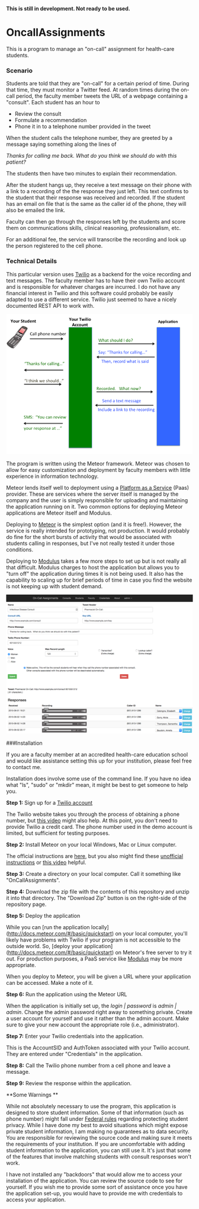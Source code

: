 **This is still in development.  Not ready to be used.**


# OncallAssignments
This is a program to manage an "on-call" assignment for health-care students.

### Scenario
Students are told that they are "on-call" for a certain period of time.  During that time, they must monitor a Twitter feed.  At random times during the on-call period, the faculty member tweets the URL of a webpage containing a "consult".  Each student has an hour to 
- Review the consult
- Formulate a recommendation 
- Phone it in to a telephone number provided in the tweet

When the student calls the telephone number, they are greeted by a message saying something along the lines of 
 
_Thanks for calling me back.  What do you think we should do with this patient?_
 
The students then have two minutes to explain their recommendation.

After the student hangs up, they receive a text message on their phone with a link to a recording of the the response they just left.  This text confirms to the student that their response was received and recorded.  If the student has an email on file that is the same as the caller id of the phone, they will also be emailed the link.

Faculty can then go through the responses left by the students and score them on communications skills, clinical reasoning, professionalism, etc.

For an additional fee, the service will transcribe the recording and look up the person registered to the cell phone.

### Technical Details

This particular version uses [Twilio](http://www.Twilio.com) as a backend for the voice recording and text messages.   The faculty member has to have their own Twilio account and is responsible for whatever charges are incurred.   I do not have any financial interest in Twilio and this software could probably be easily adapted to use a different service.   Twilio just seemed to have a nicely documented REST API to work with.

![](https://github.com/gtheilman/OncallAssignments/blob/master/media/Process.png)
 
The program is written using the Meteor framework.   Meteor was chosen to allow for easy customization and deployment by faculty members with little experience in information technology.   

Meteor lends itself well to deployment using a [Platform as a Service](https://en.wikipedia.org/wiki/Platform_as_a_service) (Paas) provider.  These are services where the server itself is managed by the company and the user is simply responsible for uploading and maintaining the application running on it.  Two common options for deploying Meteor applications are Meteor itself and Modulus.

Deploying to [Meteor](https://www.meteor.com/try/6)   is the simplest option (and it is free!).  However, the service is really intended for prototyping, not production.  It would probably do fine for the short bursts of activity that would be associated with students calling in responses, but I've not really tested it under those conditions.

Deploying to [Modulus](http://help.modulus.io/customer/portal/articles/1647770-using-meteor-with-modulus) takes a few more steps to set up but is not really all that difficult.  Modulus charges to host the application but allows you to "turn off" the application during times it is not being used.  It also has the capability to scaling up for brief periods of time in case you find the website is not keeping up with student demand.

![ScreenShot.png](https://github.com/gtheilman/OncallAssignments/blob/master/media/ScreenShot.png)
 
###Installation

If you are a faculty member at an accredited health-care education school and would like assistance setting this up for your institution, please feel free to contact me.   

Installation does involve some use of the command line.  If you have no idea what "ls", "sudo" or "mkdir" mean, it might be best to get someone to help you.

**Step 1:**  Sign up for a [Twilio account](https://www.twilio.com/)

The Twilio website takes you through the process of obtaining a phone number, but [this video](https://www.youtube.com/watch?v=MR5sAZUlx_0) might also help.  At this point, you don't need to provide Twilio a credit card.  The phone number used in the demo account is limited, but sufficient for testing purposes.

**Step 2:** Install Meteor on your local Windows, Mac or Linux computer.

The official instructions are [here](https://www.meteor.com/install), but you also might find these [unofficial instructions](http://meteortips.com/first-meteor-tutorial/getting-started/) or [this video](https://youtu.be/9EsDHeI327s) helpful.

**Step 3:**  Create a directory on your local computer.  Call it something like "OnCallAssignments".

**Step 4:**  Download the zip file with the contents of this repository and unzip it into that directory. 
The "Download Zip" button is on the right-side of the repository page.  

**Step 5:**  Deploy the application

While you can [run the application locally] (http://docs.meteor.com/#/basic/quickstart) on your local computer, you'll likely have problems with Twilio if your program is not accessible to the outside world.   So, [deploy your application]  (http://docs.meteor.com/#/basic/quickstart)  on Meteor's free server to try it out.  For production purposes, a PaaS service like [Modulus](http://help.modulus.io/customer/portal/articles/1647770-using-meteor-with-modulus) may be more appropriate.

When you deploy to Meteor, you will be given a URL where your application can be accessed.  Make a note of it.

**Step 6:** Run the application using the Meteor URL  

When the application is initially set up, the _login | password_  is _admin | admin_.   Change the admin password right away to something private.   Create a user account for yourself and use it rather than the admin account.  Make sure to give your new account the appropriate role (i.e., administrator).

**Step 7:**  Enter your Twilio credentials into the application.

This is the AccountSID and AuthToken associated with your Twilio account.   They are entered under "Credentials" in the application.

**Step 8:**  Call the Twilio phone number from a cell phone and leave a message.

**Step 9:**  Review the response within the application.






**Some Warnings **

While not absolutely necessary to use the program, this application is designed to store  student information.  Some of that information (such as phone number) might fall under  [Federal rules](http://www2.ed.gov/policy/gen/guid/fpco/ferpa/index.html) regarding  protecting student privacy.   While I have done my best to avoid situations which might expose private student information, I am making no guarantees as to data security.  You are responsible for reviewing the source code and making sure it meets the requirements of your institution.   If you are uncomfortable with adding student information to the application, you can still use it.   It's just that some of the features that involve matching students with consult responses won't work.

I have not installed any "backdoors" that would allow me to access your installation of the application.   You can review the source code to see for yourself.   If you wish me to provide some sort of assistance once you have the application set-up, you would have to provide me with credentials to access your application.
